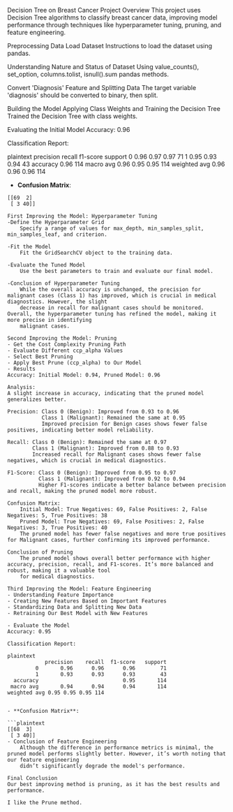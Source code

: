 Decision Tree on Breast Cancer
Project Overview
This project uses Decision Tree algorithms to classify breast cancer data, improving model performance through techniques like hyperparameter tuning, pruning, and feature engineering.

Preprocessing Data
Load Dataset
Instructions to load the dataset using pandas.

Understanding Nature and Status of Dataset
Using value_counts(), set_option, columns.tolist, isnull().sum pandas methods.

Convert 'Diagnosis' Feature and Splitting Data
The target variable 'diagnosis' should be converted to binary, then split.

Building the Model
Applying Class Weights and Training the Decision Tree
Trained the Decision Tree with class weights.

Evaluating the Initial Model
Accuracy: 0.96

Classification Report:

plaintext
            precision    recall  f1-score   support
         0       0.96      0.97      0.97        71
         1       0.95      0.93      0.94        43
  accuracy                           0.96       114
 macro avg       0.96      0.95      0.95       114
weighted avg 0.96 0.96 0.96 114


- **Confusion Matrix**:

```plaintext
[[69  2]
 [ 3 40]]

First Improving the Model: Hyperparameter Tuning
-Define the Hyperparameter Grid
    Specify a range of values for max_depth, min_samples_split, min_samples_leaf, and criterion.

-Fit the Model
    Fit the GridSearchCV object to the training data.

-Evaluate the Tuned Model
    Use the best parameters to train and evaluate our final model.

-Conclusion of Hyperparameter Tuning
    While the overall accuracy is unchanged, the precision for malignant cases (Class 1) has improved, which is crucial in medical diagnostics. However, the slight   
    decrease in recall for malignant cases should be monitored. Overall, the hyperparameter tuning has refined the model, making it more precise in identifying 
    malignant cases.

Second Improving the Model: Pruning
- Get the Cost Complexity Pruning Path
- Evaluate Different ccp_alpha Values
- Select Best Pruning
- Apply Best Prune (ccp_alpha) to Our Model
- Results
Accuracy: Initial Model: 0.94, Pruned Model: 0.96

Analysis:
A slight increase in accuracy, indicating that the pruned model generalizes better.

Precision: Class 0 (Benign): Improved from 0.93 to 0.96
           Class 1 (Malignant): Remained the same at 0.95
           Improved precision for Benign cases shows fewer false positives, indicating better model reliability.

Recall: Class 0 (Benign): Remained the same at 0.97
        Class 1 (Malignant): Improved from 0.88 to 0.93
        Increased recall for Malignant cases shows fewer false negatives, which is crucial in medical diagnostics.

F1-Score: Class 0 (Benign): Improved from 0.95 to 0.97
          Class 1 (Malignant): Improved from 0.92 to 0.94
          Higher F1-scores indicate a better balance between precision and recall, making the pruned model more robust.

Confusion Matrix:
    Initial Model: True Negatives: 69, False Positives: 2, False Negatives: 5, True Positives: 38
    Pruned Model: True Negatives: 69, False Positives: 2, False Negatives: 3, True Positives: 40
    The pruned model has fewer false negatives and more true positives for Malignant cases, further confirming its improved performance.

Conclusion of Pruning
    The pruned model shows overall better performance with higher accuracy, precision, recall, and F1-scores. It’s more balanced and robust, making it a valuable tool 
    for medical diagnostics.

Third Improving the Model: Feature Engineering
- Understanding Feature Importance
- Creating New Features Based on Important Features
- Standardizing Data and Splitting New Data
- Retraining Our Best Model with New Features

- Evaluate the Model
Accuracy: 0.95

Classification Report:

plaintext
            precision    recall  f1-score   support
         0       0.96      0.96      0.96        71
         1       0.93      0.93      0.93        43
  accuracy                           0.95       114
 macro avg       0.94      0.94      0.94       114
weighted avg 0.95 0.95 0.95 114


- **Confusion Matrix**:

```plaintext
[[68  3]
 [ 3 40]]
- Conclusion of Feature Engineering
    Although the difference in performance metrics is minimal, the pruned model performs slightly better. However, it’s worth noting that our feature engineering 
    didn’t significantly degrade the model's performance.

Final Conclusion
Our best improving method is pruning, as it has the best results and performance.

I like the Prune method.
